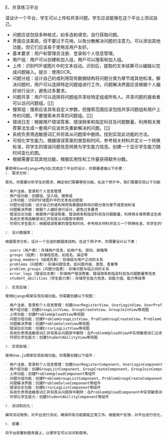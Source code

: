 E、共享练习平台

请设计一个平台，学生可以上传和共享问题。学生应该能够在这个平台上测试自己。

- 问题应该包括多种格式，如多选和填空。自行获取问题。
- 界面应该美观，但不要过于花哨，以免分散解决问题的注意力。可以添加其他功能，但它们应该易于使用且用户友好。
- 基本要求：用户和管理员注册、登录和个人信息管理。
- 用户组：用户可以创建和加入组，用户可以搜索和加入组。
- 上传：识别PDF或图片中的文本自动。识别后，提取的文本结果可以编辑以完成问题输入。提示：使用OCR。
- 问题分组：设计自己的或利用现有数据结构将问题分类为章节或其他标准。解决问题时，用户可以选择特定问题组进行工作。问题解决界面应该根据个人偏好进行设计，避免过多要求。
- 问题共享：用户可以选择将问题组共享给特定组或所有人。共享问题的接收者可以访问问题组。[[]]
- 搜索组：搜索应该具有自定义参数，但搜索范围应该包括共享问题组和用户上传的问题。不要搜索未共享的问题组。[[]]
- 错误日志：根据用户错误答案、错误频率和指定科目及问题数量，利用相关推荐算法生成一套用户应该优先重新解决的问题。[[]]
- 系统负责筛选敏感词汇并将其从问题库中删除。找到实现此功能的方法。
- 可视化学生能力。根据错误答案的类型和时间，参考相关材料并定义一个转换标准，将学生的错误问题信息转换为学生能力信息。创建一个显示学生能力随时间变化的图。
- 根据需要实现其他功能，根据实用性和工作量获得额外分数。

```markdown
要使用Vue+Django+MySQL完成这个平台的设计，你需要遵循以下步骤：
1. 需求分析：

首先，你需要分析学生的需求，确定他们需要哪些功能。在这个例子中，我们需要实现以下功能：

- 用户注册、登录和个人信息管理
- 用户组功能：创建组、加入组、搜索组
- 上传功能：识别PDF或图片中的文本自动提取
- 问题分组功能：设计自己的或利用现有数据结构将问题分类为章节或其他标准
- 问题解决界面：根据个人偏好进行设计，避免过多要求
- 错误日志功能：根据用户错误答案、错误频率和指定科目及问题数量，利用相关推荐算法生成一套用户应该优先重新解决的问题
- 系统负责筛选敏感词汇并将其从问题库中删除
- 可视化学生能力：根据错误答案的类型和时间，参考相关材料并定义一个转换标准，将学生的错误问题信息转换为学生能力信息

2. 设计数据库：

根据需求分析，设计一个合适的数据库结构。在这个例子中，你需要设计以下表：

- users（用户表）：存储用户信息，如用户名、密码、邮箱等
- groups（组表）：存储组信息，如组名、描述等
- group_members（组成员表）：存储组与用户之间的关系
- problems（问题表）：存储问题信息，如问题内容、类型、答案等
- problem_groups（问题分组表）：存储问题与组之间的关系
- error_logs（错误日志表）：存储用户错误答案、错误频率和指定科目及问题数量等信息
- student_abilities（学生能力表）：存储学生能力信息，如能力值、能力等级等

3. 实现后端：

使用Django框架实现后端功能。你需要创建以下视图：

- 用户注册、登录和个人信息管理：创建UserRegisterView、UserLoginView、UserProfileView等视图
- 用户组功能：创建GroupListView、GroupCreateView、GroupJoinView等视图
- 上传功能：创建ProblemUploadView等视图
- 问题分组功能：创建ProblemGroupListView、ProblemGroupCreateView、ProblemGroupUpdateView等视图
- 问题解决界面：创建ProblemSolveView等视图
- 错误日志功能：创建ErrorLogListView等视图
- 系统负责筛选敏感词汇并将其从问题库中删除：在ProblemUploadView中实现敏感词汇过滤功能
- 可视化学生能力：创建StudentAbilityView等视图

4. 实现前端：

使用Vue.js框架实现前端功能。你需要创建以下组件：

- 用户注册、登录和个人信息管理：创建UserRegisterComponent、UserLoginComponent、UserProfileComponent等组件
- 用户组功能：创建GroupListComponent、GroupCreateComponent、GroupJoinComponent等组件
- 上传功能：创建ProblemUploadComponent等组件
- 问题分组功能：创建ProblemGroupListComponent、ProblemGroupCreateComponent、ProblemGroupUpdateComponent等组件
- 问题解决界面：创建ProblemSolveComponent等组件
- 错误日志功能：创建ErrorLogListComponent等组件
- 系统负责筛选敏感词汇并将其从问题库中删除：在ProblemUploadComponent中实现敏感词汇过滤功能
- 可视化学生能力：创建StudentAbilityComponent等组件

5. 测试和优化：

编写测试用例，对平台进行测试，确保所有功能都能正常工作。根据用户反馈，对平台进行优化，提高用户体验。

6. 部署：

将平台部署到服务器上，以便学生可以访问和使用。



```